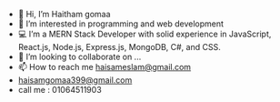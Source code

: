 - 👋 Hi, I’m Haitham gomaa
- 👀 I’m interested in programming and web development
- 💻 I’m a MERN Stack Developer with solid experience in JavaScript, React.js, Node.js, Express.js, MongoDB, C#, and CSS.
- 💞️ I’m looking to collaborate on ...
- 📫 How to reach me haisameslam@gmail.com 
- haisamgomaa399@gmail.com
- call me :  01064511903

<!---
Haithamgomaa/Haithamgomaa is a ✨ special ✨ repository because its `README.md` (this file) appears on your GitHub profile.
You can click the Preview link to take a look at your changes.
--->
